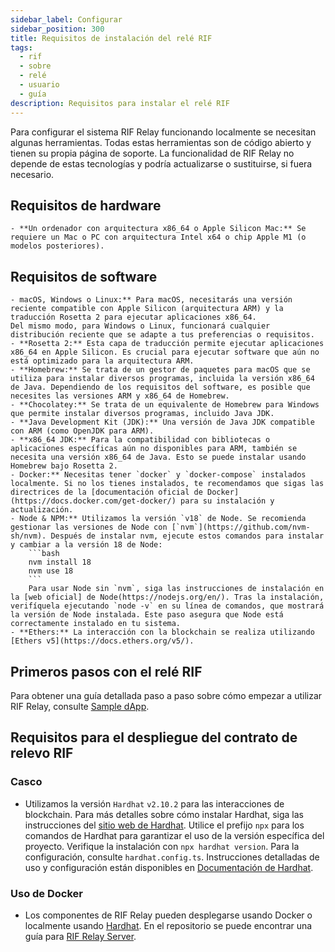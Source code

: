 ```yaml
---
sidebar_label: Configurar
sidebar_position: 300
title: Requisitos de instalación del relé RIF
tags:
  - rif
  - sobre
  - relé
  - usuario
  - guía
description: Requisitos para instalar el relé RIF
---
```


Para configurar el sistema RIF Relay funcionando localmente se necesitan algunas herramientas. Todas estas herramientas son de código abierto y tienen su propia página de soporte. La funcionalidad de RIF Relay no depende de estas tecnologías y podría actualizarse o sustituirse, si fuera necesario.

## Requisitos de hardware

```
- **Un ordenador con arquitectura x86_64 o Apple Silicon Mac:** Se requiere un Mac o PC con arquitectura Intel x64 o chip Apple M1 (o modelos posteriores).
```

## Requisitos de software

````
- macOS, Windows o Linux:** Para macOS, necesitarás una versión reciente compatible con Apple Silicon (arquitectura ARM) y la traducción Rosetta 2 para ejecutar aplicaciones x86_64.
Del mismo modo, para Windows o Linux, funcionará cualquier distribución reciente que se adapte a tus preferencias o requisitos.
- **Rosetta 2:** Esta capa de traducción permite ejecutar aplicaciones x86_64 en Apple Silicon. Es crucial para ejecutar software que aún no está optimizado para la arquitectura ARM.
- **Homebrew:** Se trata de un gestor de paquetes para macOS que se utiliza para instalar diversos programas, incluida la versión x86_64 de Java. Dependiendo de los requisitos del software, es posible que necesites las versiones ARM y x86_64 de Homebrew.
- **Chocolatey:** Se trata de un equivalente de Homebrew para Windows que permite instalar diversos programas, incluido Java JDK.
- **Java Development Kit (JDK):** Una versión de Java JDK compatible con ARM (como OpenJDK para ARM).
- **x86_64 JDK:** Para la compatibilidad con bibliotecas o aplicaciones específicas aún no disponibles para ARM, también se necesita una versión x86_64 de Java. Esto se puede instalar usando Homebrew bajo Rosetta 2.
- Docker:** Necesitas tener `docker` y `docker-compose` instalados localmente. Si no los tienes instalados, te recomendamos que sigas las directrices de la [documentación oficial de Docker](https://docs.docker.com/get-docker/) para su instalación y actualización.
- Node & NPM:** Utilizamos la versión `v18` de Node. Se recomienda gestionar las versiones de Node con [`nvm`](https://github.com/nvm-sh/nvm). Después de instalar nvm, ejecute estos comandos para instalar y cambiar a la versión 18 de Node:
    ```bash
    nvm install 18
    nvm use 18
    ```
    Para usar Node sin `nvm`, siga las instrucciones de instalación en la [web oficial] de Node(https://nodejs.org/en/). Tras la instalación, verifíquela ejecutando `node -v` en su línea de comandos, que mostrará la versión de Node instalada. Este paso asegura que Node está correctamente instalado en tu sistema.
- **Ethers:** La interacción con la blockchain se realiza utilizando [Ethers v5](https://docs.ethers.org/v5/).
````

## Primeros pasos con el relé RIF

Para obtener una guía detallada paso a paso sobre cómo empezar a utilizar RIF Relay, consulte [Sample dApp](/developers/integrate/rif-relay/sample-dapp/).

## Requisitos para el despliegue del contrato de relevo RIF

### Casco

- Utilizamos la versión `Hardhat` `v2.10.2` para las interacciones de blockchain. Para más detalles sobre cómo instalar Hardhat, siga las instrucciones del [sitio web de Hardhat](https://hardhat.org/hardhat-runner/docs/getting-started#installation). Utilice el prefijo `npx` para los comandos de Hardhat para garantizar el uso de la versión específica del proyecto. Verifique la instalación con `npx hardhat version`. Para la configuración, consulte `hardhat.config.ts`. Instrucciones detalladas de uso y configuración están disponibles en [Documentación de Hardhat](https://hardhat.org/docs).

### Uso de Docker

- Los componentes de RIF Relay pueden desplegarse usando Docker o localmente usando [Hardhat](#hardhat). En el repositorio se puede encontrar una guía para [RIF Relay Server](https://github.com/rsksmart/rif-relay-server#execute-as-a-docker-container).
